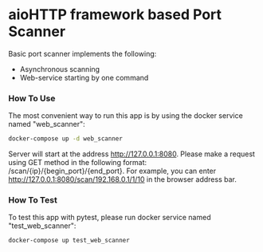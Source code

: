 # aioHTTP framework based Port Scanner

Basic port scanner implements the following:
- Asynchronous scanning 
- Web-service starting by one command 


### How To Use
The most convenient way to run this app is by using the docker service named "web_scanner":
```sh
docker-compose up -d web_scanner
```
Server will start at the address http://127.0.0.1:8080. Please make a request using GET method in the following format: /scan/{ip}/{begin_port}/{end_port}. For example, you can enter http://127.0.0.1:8080/scan/192.168.0.1/1/10 in the browser address bar.
### How To Test
To test this app with pytest, please run docker service named "test_web_scanner":
```sh
docker-compose up test_web_scanner
```